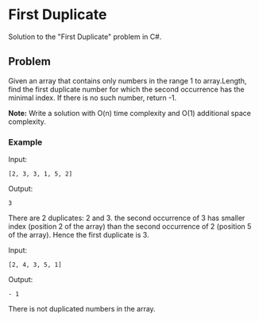 # First Duplicate
Solution to the "First Duplicate" problem in C#.

## Problem

Given an array that contains only numbers in the range 1 to array.Length, find the first duplicate number for
which the second occurrence has the minimal index. If there is no such number, return -1.

**Note:** Write a solution with O(n) time complexity and O(1) additional space complexity.

### Example

Input:

```
[2, 3, 3, 1, 5, 2]
```

Output:

```
3
```
There are 2 duplicates: 2 and 3. the second occurrence of 3 has smaller index (position 2 of the array) than the second occurrence
of 2 (position 5 of the array). Hence the first duplicate is 3.

Input:

```
[2, 4, 3, 5, 1]
```

Output:

```
- 1
```
There is not duplicated numbers in the array.
